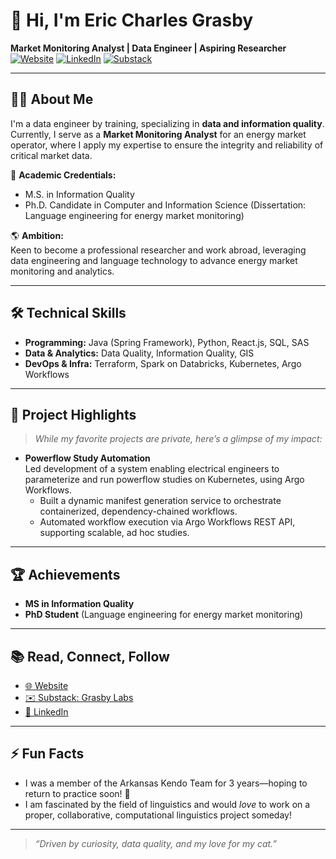 # 👋 Hi, I'm Eric Charles Grasby

**Market Monitoring Analyst | Data Engineer | Aspiring Researcher**  
[![Website](https://img.shields.io/badge/Website-ericgrasby.xyz-blue.svg?style=flat&logo=google-chrome)](https://ericgrasby.xyz)
[![LinkedIn](https://img.shields.io/badge/LinkedIn-echarlesgrasby-blue?style=flat&logo=linkedin)](https://linkedin.com/in/echarlesgrasby)
[![Substack](https://img.shields.io/badge/Substack-Grasby%20Labs-orange?style=flat&logo=substack)](https://ericgrasby.substack.com/)

---

## 👨‍💻 About Me

I'm a data engineer by training, specializing in **data and information quality**. Currently, I serve as a **Market Monitoring Analyst** for an energy market operator, where I apply my expertise to ensure the integrity and reliability of critical market data.

🔬 **Academic Credentials:**  
- M.S. in Information Quality  
- Ph.D. Candidate in Computer and Information Science (Dissertation: Language engineering for energy market monitoring)

🌎 **Ambition:**  
Keen to become a professional researcher and work abroad, leveraging data engineering and language technology to advance energy market monitoring and analytics.

---

## 🛠️ Technical Skills

- **Programming:** Java (Spring Framework), Python, React.js, SQL, SAS
- **Data & Analytics:** Data Quality, Information Quality, GIS
- **DevOps & Infra:** Terraform, Spark on Databricks, Kubernetes, Argo Workflows

---

## 🚀 Project Highlights

> _While my favorite projects are private, here’s a glimpse of my impact:_

- **Powerflow Study Automation**  
  Led development of a system enabling electrical engineers to parameterize and run powerflow studies on Kubernetes, using Argo Workflows.
  - Built a dynamic manifest generation service to orchestrate containerized, dependency-chained workflows.
  - Automated workflow execution via Argo Workflows REST API, supporting scalable, ad hoc studies.

---

## 🏆 Achievements

- **MS in Information Quality**  
- **PhD Student** (Language engineering for energy market monitoring)

---

## 📚 Read, Connect, Follow

- [🌐 Website](https://ericgrasby.xyz)
- [✉️ Substack: Grasby Labs](https://ericgrasby.substack.com/)
- [💼 LinkedIn](https://linkedin.com/in/echarlesgrasby)

---

## ⚡ Fun Facts

- I was a member of the Arkansas Kendo Team for 3 years—hoping to return to practice soon! 🥋
- I am fascinated by the field of linguistics and would _love_ to work on a proper, collaborative, computational linguistics project someday!

---

> _“Driven by curiosity, data quality, and my love for my cat.”_
